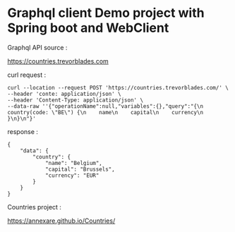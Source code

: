# Graphql client Demo project with Spring boot and WebClient

Graphql API source :

https://countries.trevorblades.com

curl request :

```
curl --location --request POST 'https://countries.trevorblades.com/' \
--header 'conte: application/json' \
--header 'Content-Type: application/json' \
--data-raw ''{"operationName":null,"variables":{},"query":"{\n  country(code: \"BE\") {\n    name\n    capital\n    currency\n  }\n}\n"}'
```

response :

```
{
    "data": {
        "country": {
            "name": "Belgium",
            "capital": "Brussels",
            "currency": "EUR"
        }
    }
}
```

Countries project :

https://annexare.github.io/Countries/
